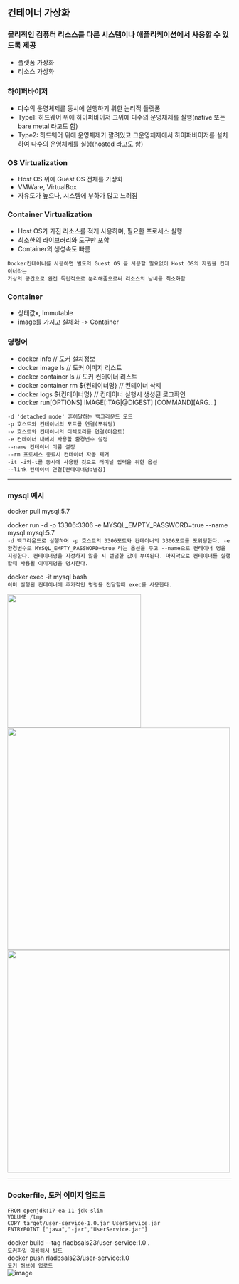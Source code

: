 ## 컨테이너 가상화
### **물리적인 컴퓨터 리소스를 다른 시스템이나 애플리케이션에서 사용할 수 있도록 제공**
* 플랫폼 가상화
* 리소스 가상화
### **하이퍼바이저**
* 다수의 운영체제를 동시에 실행하기 위한 논리적 플랫폼
* Type1: 하드웨어 위에 하이퍼바이저 그위에 다수의 운영체제를 실행(native 또는 bare metal 라고도 함)
* Type2: 하드웨어 위에 운영체제가 깔려있고 그운영체제에서 하이퍼바이저를 설치하여 다수의 운영체제를 실행(hosted 라고도 함)

### **OS Virtualization**
* Host OS 위에 Guest OS 전체를 가상화
* VMWare, VirtualBox
* 자유도가 높으나, 시스템에 부하가 많고 느려짐

### **Container Virtualization**
* Host OS가 가진 리소스를 적게 사용하며, 필요한 프로세스 실행
* 최소한의 라이브러리와 도구만 포함
* Container의 생성속도 빠름

```
Docker컨테이너를 사용하면 별도의 Guest OS 를 사용할 필요없이 Host OS의 자원을 컨테이너라는 
가상의 공간으로 완전 독립적으로 분리해줌으로써 리소스의 낭비를 최소화함
```

### **Container**
* 상태값x, Immutable
* image를 가지고 실체화 -> Container

### **명령어**
* docker info // 도커 설치정보
* docker image ls // 도커 이미지 리스트
* docker container ls // 도커 컨테이너 리스트
* docker container rm ${컨테이너명} // 컨테이너 삭제
* docker logs ${컨테이너명} // 컨테이너 실행시 생성된 로그확인
* docker run[OPTIONS] IMAGE[:TAG|@DIGEST] [COMMAND][ARG...]
```
-d 'detached mode' 흔히말하는 백그라운드 모드
-p 호스트와 컨테이너의 포트를 연결(포워딩)
-v 호스트와 컨테이너의 디렉토리를 연결(마운트)
-e 컨테이너 내에서 사용할 환경변수 설정
--name 컨테이너 이름 설정
--rm 프로세스 종료시 컨테이너 자동 제거
-it -i와-t를 동시에 사용한 것으로 터미널 입력을 위한 옵션
--link 컨테이너 연결[컨테이너명:별칭]
```
<hr>

### **mysql 예시**
docker pull mysql:5.7

docker run -d -p 13306:3306 -e MYSQL_EMPTY_PASSWORD=true --name mysql mysql:5.7<br>
`
-d 백그라운드로 실행하며 -p 호스트의 3306포트와 컨테이너의 3306포트를 포워딩한다.
-e 환경변수로 MYSQL_EMPTY_PASSWORD=true 라는 옵션을 주고 --name으로 컨테이너 명을 지정한다.
컨테이너명을 지정하지 않을 시 랜덤한 값이 부여된다. 마지막으로 컨테이너를 실행할때 사용될 이미지명을 명시한다.
`

docker exec -it mysql bash<br>
`
이미 실행된 컨테이너에 추가적인 명령을 전달할때 exec를 사용한다.
`

<img src="https://user-images.githubusercontent.com/46228593/135862100-68f0e5a0-ba78-4783-a093-93ddd2a2a873.png" width="300"/>

<img src="https://user-images.githubusercontent.com/46228593/135862892-eaacdcd7-6540-4226-93cf-31840b153d4d.png" width="500" heigh="400"/>

<img src="https://user-images.githubusercontent.com/46228593/135863042-30a81ae3-4a1a-4983-94d7-2b461171368c.png" width="500" heigh="400"/>
<hr>

### **Dockerfile, 도커 이미지 업로드**
```
FROM openjdk:17-ea-11-jdk-slim 
VOLUME /tmp 
COPY target/user-service-1.0.jar UserService.jar 
ENTRYPOINT ["java","-jar","UserService.jar"] 
```


docker build --tag rladbsals23/user-service:1.0 . <br>
`도커파일 이용해서 빌드`<br>
docker push rladbsals23/user-service:1.0 <br>
`도커 허브에 업로드`<br>
![image](https://user-images.githubusercontent.com/46228593/136013836-caffa4f8-d6ca-4f32-a9f9-bcedd9eee191.png)
